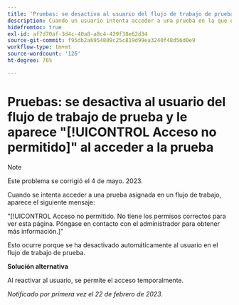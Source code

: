 ```yaml
---
title: 'Pruebas: se desactiva al usuario del flujo de trabajo de prueba y le aparece Acceso no permitido al acceder a la prueba'
description: Cuando un usuario intenta acceder a una prueba en la que está asignado a un flujo de trabajo, aparece un mensaje Acceso no permitido .
hidefromtoc: true
exl-id: af7d70af-3d4c-40a8-a8c4-429f38e62d34
source-git-commit: f95db2a6954809c25c819d99ea3240f48d56d0e9
workflow-type: tm+mt
source-wordcount: '126'
ht-degree: 76%

---
```


# Pruebas: se desactiva al usuario del flujo de trabajo de prueba y le aparece &quot;[!UICONTROL Acceso no permitido]&quot; al acceder a la prueba

<!--This is on both the WF and WFP TOCs-->

>[!NOTE]
>
>Este problema se corrigió el 4 de mayo. 2023.

Cuando se intenta acceder a una prueba asignada en un flujo de trabajo, aparece el siguiente mensaje:

&quot;[!UICONTROL Acceso no permitido. No tiene los permisos correctos para ver esta página. Póngase en contacto con el administrador para obtener más información.]&quot;

Esto ocurre porque se ha desactivado automáticamente al usuario en el flujo de trabajo de prueba.

**Solución alternativa**

Al reactivar al usuario, se permite el acceso temporalmente.

_Notificado por primera vez el 22 de febrero de 2023._

